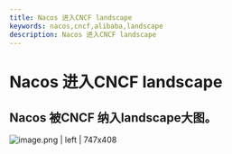 ```yaml
---
title: Nacos 进入CNCF landscape
keywords: nacos,cncf,alibaba,landscape
description: Nacos 进入CNCF landscape
---
```


# Nacos 进入CNCF landscape
## Nacos 被CNCF 纳入landscape大图。

![image.png | left | 747x408](https://cdn.nlark.com/lark/0/2018/png/11189/1540738282849-61e2022a-46a9-4d81-ae16-6d6f0515450b.png "")

